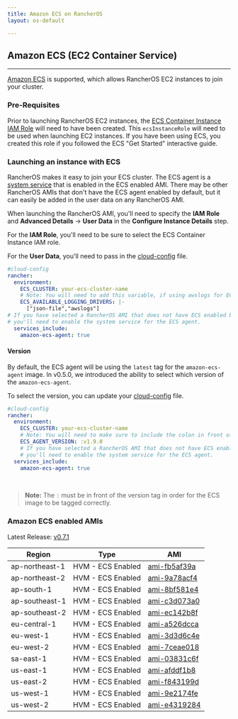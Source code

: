 ```yaml
---
title: Amazon ECS on RancherOS
layout: os-default

---
```


## Amazon ECS (EC2 Container Service)
---

[Amazon ECS](https://aws.amazon.com/ecs/) is supported, which allows RancherOS EC2 instances to join your cluster.

### Pre-Requisites

Prior to launching RancherOS EC2 instances, the [ECS Container Instance IAM Role](http://docs.aws.amazon.com/AmazonECS/latest/developerguide/instance_IAM_role.html) will need to have been created. This `ecsInstanceRole` will need to be used when launching EC2 instances. If you have been using ECS, you created this role if you followed the ECS "Get Started" interactive guide.

### Launching an instance with ECS

RancherOS makes it easy to join your ECS cluster. The ECS agent is a [system service]({{site.baseurl}}/os/system-services/adding-system-services/) that is enabled in the ECS enabled AMI. There may be other RancherOS AMIs that don't have the ECS agent enabled by default, but it can easily be added in the user data on any RancherOS AMI.

When launching the RancherOS AMI, you'll need to specify the **IAM Role** and **Advanced Details** -> **User Data** in the **Configure Instance Details** step.

For the **IAM Role**, you'll need to be sure to select the ECS Container Instance IAM role.

For the **User Data**, you'll need to pass in the [cloud-config]({{site.baseurl}}/os/configuration/#cloud-config) file.

```yaml
#cloud-config
rancher:
  environment:
    ECS_CLUSTER: your-ecs-cluster-name
    # Note: You will need to add this variable, if using awslogs for ECS task.
    ECS_AVAILABLE_LOGGING_DRIVERS: |-
      ["json-file","awslogs"]
# If you have selected a RancherOS AMI that does not have ECS enabled by default,
# you'll need to enable the system service for the ECS agent.
  services_include:
    amazon-ecs-agent: true
```

#### Version

By default, the ECS agent will be using the `latest` tag for the `amazon-ecs-agent` image. In v0.5.0, we introduced the ability to select which version of the `amazon-ecs-agent`.

To select the version, you can update your [cloud-config]({{site.baseurl}}/os/configuration/#cloud-config) file.

```yaml
#cloud-config
rancher:
  environment:
    ECS_CLUSTER: your-ecs-cluster-name
    # Note: You will need to make sure to include the colon in front of the version.
    ECS_AGENT_VERSION: :v1.9.0
    # If you have selected a RancherOS AMI that does not have ECS enabled by default,
    # you'll need to enable the system service for the ECS agent.
  services_include:
    amazon-ecs-agent: true
```

<br>

> **Note:** The `:` must be in front of the version tag in order for the ECS image to be tagged correctly.

### Amazon ECS enabled AMIs

Latest Release: [v0.7.1](https://github.com/rancher/os/releases/tag/v0.7.1)

Region | Type | AMI
---|--- | ---
ap-northeast-1 | HVM - ECS Enabled |  [ami-fb5af39a](https://console.aws.amazon.com/ec2/home?region=ap-northeast-1#launchInstanceWizard:ami=ami-fb5af39a)
ap-northeast-2 | HVM - ECS Enabled |  [ami-9a78acf4](https://console.aws.amazon.com/ec2/home?region=ap-northeast-2#launchInstanceWizard:ami=ami-9a78acf4)
ap-south-1 | HVM - ECS Enabled |  [ami-8bf581e4](https://console.aws.amazon.com/ec2/home?region=ap-south-1#launchInstanceWizard:ami=ami-8bf581e4)
ap-southeast-1 | HVM - ECS Enabled |  [ami-c3d073a0](https://console.aws.amazon.com/ec2/home?region=ap-southeast-1#launchInstanceWizard:ami=ami-c3d073a0)
ap-southeast-2 | HVM - ECS Enabled |  [ami-ec142b8f](https://console.aws.amazon.com/ec2/home?region=ap-southeast-2#launchInstanceWizard:ami=ami-ec142b8f)
eu-central-1 | HVM - ECS Enabled |  [ami-a526dcca](https://console.aws.amazon.com/ec2/home?region=eu-central-1#launchInstanceWizard:ami=ami-a526dcca)
eu-west-1 | HVM - ECS Enabled |  [ami-3d3d6c4e](https://console.aws.amazon.com/ec2/home?region=eu-west-1#launchInstanceWizard:ami=ami-3d3d6c4e)
eu-west-2 | HVM - ECS Enabled |  [ami-7ceae018](https://console.aws.amazon.com/ec2/home?region=eu-west-2#launchInstanceWizard:ami=ami-7ceae018)
sa-east-1 | HVM - ECS Enabled |  [ami-03831c6f](https://console.aws.amazon.com/ec2/home?region=sa-east-1#launchInstanceWizard:ami=ami-03831c6f)
us-east-1 | HVM - ECS Enabled |  [ami-afddf1b8](https://console.aws.amazon.com/ec2/home?region=us-east-1#launchInstanceWizard:ami=ami-afddf1b8)
us-east-2 | HVM - ECS Enabled |  [ami-f843199d](https://console.aws.amazon.com/ec2/home?region=us-east-2#launchInstanceWizard:ami=ami-f843199d)
us-west-1 | HVM - ECS Enabled |  [ami-9e2174fe](https://console.aws.amazon.com/ec2/home?region=us-west-1#launchInstanceWizard:ami=ami-9e2174fe)
us-west-2 | HVM - ECS Enabled |  [ami-e4319284](https://console.aws.amazon.com/ec2/home?region=us-west-2#launchInstanceWizard:ami=ami-e4319284)
